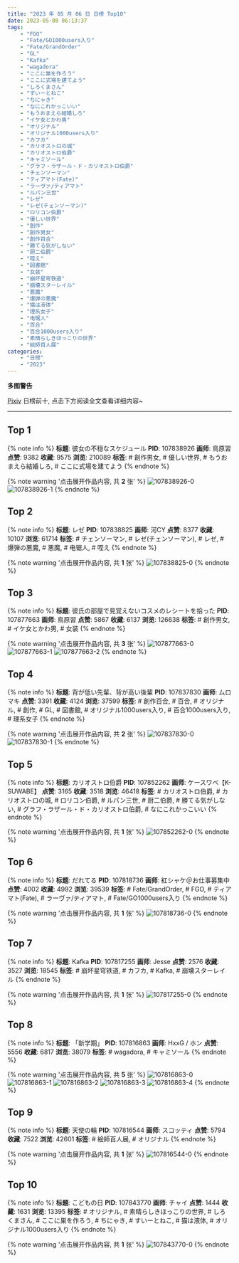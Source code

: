 ```yaml
---
title: "2023 年 05 月 06 日 日榜 Top10"
date: 2023-05-08 06:13:37
tags:
    - "FGO"
    - "Fate/GO1000users入り"
    - "Fate/GrandOrder"
    - "GL"
    - "Kafka"
    - "wagadora"
    - "ここに巣を作ろう"
    - "ここに式場を建てよう"
    - "しろくまさん"
    - "すいーとねこ"
    - "ちにゃき"
    - "なにこれかっこいい"
    - "もうおまえら結婚しろ"
    - "イケ女とかわ男"
    - "オリジナル"
    - "オリジナル1000users入り"
    - "カフカ"
    - "カリオストロの城"
    - "カリオストロ伯爵"
    - "キャミソール"
    - "グラフ・ラザール・ド・カリオストロ伯爵"
    - "チェンソーマン"
    - "ティアマト(Fate)"
    - "ラーヴァ/ティアマト"
    - "ルパン三世"
    - "レゼ"
    - "レゼ(チェンソーマン)"
    - "ロリコン伯爵"
    - "優しい世界"
    - "創作"
    - "創作男女"
    - "創作百合"
    - "勝てる気がしない"
    - "厨二伯爵"
    - "咥え"
    - "図書館"
    - "女装"
    - "崩坏星穹铁道"
    - "崩壊スターレイル"
    - "悪魔"
    - "爆弾の悪魔"
    - "猫は液体"
    - "理系女子"
    - "电锯人"
    - "百合"
    - "百合1000users入り"
    - "素晴らしきほっこりの世界"
    - "絵師百人展"
categories:
    - "日榜"
    - "2023"
---
```


<i class="fa fa-triangle-exclamation"></i>**多图警告**<i class="fa fa-triangle-exclamation"></i>

[Pixiv](https://www.pixiv.net/) 日榜前十, 点击下方阅读全文查看详细内容~

<!-- more -->

---

## Top 1

{% note info %}
**标题**: 彼女の不穏なスケジュール
**PID**: 107838926 **画师**: 鳥原習
**点赞**: 9382 **收藏**: 9575 **浏览**: 210089
**标签**: # 創作男女, # 優しい世界, # もうおまえら結婚しろ, # ここに式場を建てよう
{% endnote %}

{% note warning '点击展开作品内容, 共 **2** 张' %}
![107838926-0](https://i.pixiv.re/img-original/img/2023/05/05/18/00/34/107838926_p0.jpg)
![107838926-1](https://i.pixiv.re/img-original/img/2023/05/05/18/00/34/107838926_p1.jpg)
{% endnote %}

## Top 2

{% note info %}
**标题**: レゼ
**PID**: 107838825 **画师**: 河CY
**点赞**: 8377 **收藏**: 10107 **浏览**: 61714
**标签**: # チェンソーマン, # レゼ(チェンソーマン), # レゼ, # 爆弾の悪魔, # 悪魔, # 电锯人, # 咥え
{% endnote %}

{% note warning '点击展开作品内容, 共 **1** 张' %}
![107838825-0](https://i.pixiv.re/img-original/img/2023/05/05/17/59/38/107838825_p0.jpg)
{% endnote %}

## Top 3

{% note info %}
**标题**: 彼氏の部屋で見覚えないコスメのレシートを拾った
**PID**: 107877663 **画师**: 鳥原習
**点赞**: 5867 **收藏**: 6137 **浏览**: 126638
**标签**: # 創作男女, # イケ女とかわ男, # 女装
{% endnote %}

{% note warning '点击展开作品内容, 共 **3** 张' %}
![107877663-0](https://i.pixiv.re/img-original/img/2023/05/06/19/35/59/107877663_p0.jpg)
![107877663-1](https://i.pixiv.re/img-original/img/2023/05/06/19/35/59/107877663_p1.jpg)
![107877663-2](https://i.pixiv.re/img-original/img/2023/05/06/19/35/59/107877663_p2.jpg)
{% endnote %}

## Top 4

{% note info %}
**标题**: 背が低い先輩、背が高い後輩
**PID**: 107837830 **画师**: ムロマキ
**点赞**: 3391 **收藏**: 4124 **浏览**: 37599
**标签**: # 創作百合, # 百合, # オリジナル, # 創作, # GL, # 図書館, # オリジナル1000users入り, # 百合1000users入り, # 理系女子
{% endnote %}

{% note warning '点击展开作品内容, 共 **2** 张' %}
![107837830-0](https://i.pixiv.re/img-original/img/2023/05/05/17/20/31/107837830_p0.jpg)
![107837830-1](https://i.pixiv.re/img-original/img/2023/05/05/17/20/31/107837830_p1.jpg)
{% endnote %}

## Top 5

{% note info %}
**标题**: カリオストロ伯爵
**PID**: 107852262 **画师**: ケースワベ【K-SUWABE】
**点赞**: 3165 **收藏**: 3518 **浏览**: 46418
**标签**: # カリオストロ伯爵, # カリオストロの城, # ロリコン伯爵, # ルパン三世, # 厨二伯爵, # 勝てる気がしない, # グラフ・ラザール・ド・カリオストロ伯爵, # なにこれかっこいい
{% endnote %}

{% note warning '点击展开作品内容, 共 **1** 张' %}
![107852262-0](https://i.pixiv.re/img-original/img/2023/05/06/00/01/25/107852262_p0.jpg)
{% endnote %}

## Top 6

{% note info %}
**标题**: だれてる
**PID**: 107818736 **画师**: 紅シャケ＠お仕事募集中
**点赞**: 4002 **收藏**: 4992 **浏览**: 39539
**标签**: # Fate/GrandOrder, # FGO, # ティアマト(Fate), # ラーヴァ/ティアマト, # Fate/GO1000users入り
{% endnote %}

{% note warning '点击展开作品内容, 共 **1** 张' %}
![107818736-0](https://i.pixiv.re/img-original/img/2023/05/05/00/50/38/107818736_p0.jpg)
{% endnote %}

## Top 7

{% note info %}
**标题**: Kafka
**PID**: 107817255 **画师**: Jesse
**点赞**: 2576 **收藏**: 3527 **浏览**: 18545
**标签**: # 崩坏星穹铁道, # カフカ, # Kafka, # 崩壊スターレイル
{% endnote %}

{% note warning '点击展开作品内容, 共 **1** 张' %}
![107817255-0](https://i.pixiv.re/img-original/img/2023/05/05/00/10/20/107817255_p0.jpg)
{% endnote %}

## Top 8

{% note info %}
**标题**: 「新学期」
**PID**: 107816863 **画师**: HxxG / ホン
**点赞**: 5556 **收藏**: 6817 **浏览**: 38079
**标签**: # wagadora, # キャミソール
{% endnote %}

{% note warning '点击展开作品内容, 共 **5** 张' %}
![107816863-0](https://i.pixiv.re/img-original/img/2023/05/05/00/03/48/107816863_p0.jpg)
![107816863-1](https://i.pixiv.re/img-original/img/2023/05/05/00/03/48/107816863_p1.jpg)
![107816863-2](https://i.pixiv.re/img-original/img/2023/05/05/00/03/48/107816863_p2.jpg)
![107816863-3](https://i.pixiv.re/img-original/img/2023/05/05/00/03/48/107816863_p3.jpg)
![107816863-4](https://i.pixiv.re/img-original/img/2023/05/05/00/03/48/107816863_p4.jpg)
{% endnote %}

## Top 9

{% note info %}
**标题**: 天使の輪
**PID**: 107816544 **画师**: スコッティ
**点赞**: 5794 **收藏**: 7522 **浏览**: 42601
**标签**: # 絵師百人展, # オリジナル
{% endnote %}

{% note warning '点击展开作品内容, 共 **1** 张' %}
![107816544-0](https://i.pixiv.re/img-original/img/2023/05/05/00/00/51/107816544_p0.jpg)
{% endnote %}

## Top 10

{% note info %}
**标题**: こどもの日
**PID**: 107843770 **画师**: チャイ
**点赞**: 1444 **收藏**: 1631 **浏览**: 13395
**标签**: # オリジナル, # 素晴らしきほっこりの世界, # しろくまさん, # ここに巣を作ろう, # ちにゃき, # すいーとねこ, # 猫は液体, # オリジナル1000users入り
{% endnote %}

{% note warning '点击展开作品内容, 共 **1** 张' %}
![107843770-0](https://i.pixiv.re/img-original/img/2023/05/05/20/30/01/107843770_p0.png)
{% endnote %}
